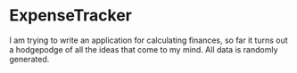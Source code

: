 # ExpenseTracker

I am trying to write an application for calculating finances, so far it turns out a hodgepodge of all the ideas that come to my mind.
All data is randomly generated.
